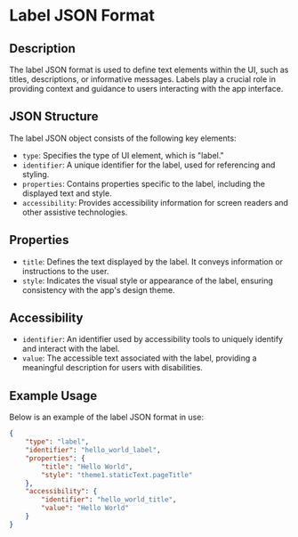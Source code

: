 # Label JSON Format

## Description
The label JSON format is used to define text elements within the UI, such as titles, descriptions, or informative messages. Labels play a crucial role in providing context and guidance to users interacting with the app interface.

## JSON Structure
The label JSON object consists of the following key elements:
- `type`: Specifies the type of UI element, which is "label."
- `identifier`: A unique identifier for the label, used for referencing and styling.
- `properties`: Contains properties specific to the label, including the displayed text and style.
- `accessibility`: Provides accessibility information for screen readers and other assistive technologies.

## Properties
- `title`: Defines the text displayed by the label. It conveys information or instructions to the user.
- `style`: Indicates the visual style or appearance of the label, ensuring consistency with the app's design theme.

## Accessibility
- `identifier`: An identifier used by accessibility tools to uniquely identify and interact with the label.
- `value`: The accessible text associated with the label, providing a meaningful description for users with disabilities.

## Example Usage
Below is an example of the label JSON format in use:
```json
{
    "type": "label",
    "identifier": "hello_world_label",
    "properties": {
        "title": "Hello World",
        "style": "theme1.staticText.pageTitle"
    },
    "accessibility": {
        "identifier": "hello_world_title",
        "value": "Hello World"
    }
}

